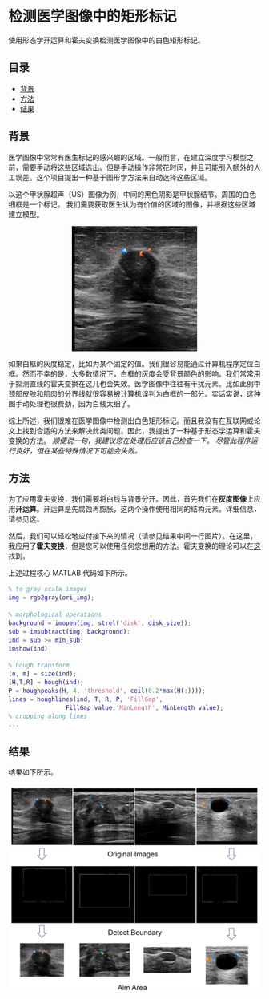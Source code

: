 # 检测医学图像中的矩形标记
使用形态学开运算和霍夫变换检测医学图像中的白色矩形标记。


## 目录
  * [背景](#背景)
  * [方法](#方法)
  * [结果](#结果)


## 背景

医学图像中常常有医生标记的感兴趣的区域。一般而言，在建立深度学习模型之前，需要手动将这些区域选出。但是手动操作非常花时间，并且可能引入额外的人工误差。这个项目提出一种基于图形学方法来自动选择这些区域。 

以这个甲状腺超声（US）图像为例，中间的黑色阴影是甲状腺结节。周围的白色细框是一个标记。 我们需要获取医生认为有价值的区域的图像，并根据这些区域建立模型。

<img src="img/ori.jpg" alt="ultrasound(US) images" width="250" height="250" style="display: block; margin: 0 auto;" />

如果白框的灰度稳定，比如为某个固定的值。我们很容易能通过计算机程序定位白框。然而不幸的是，大多数情况下，白框的灰度会受背景颜色的影响。我们常常用于探测直线的霍夫变换在这儿也会失效。医学图像中往往有干扰元素。比如此例中颈部皮肤和肌肉的分界线就很容易被计算机误判为白框的一部分。实话实说，这种图手动处理也很费劲，因为白线太细了。

综上所述，我们很难在医学图像中检测出白色矩形标记。而且我没有在互联网或论文上找到合适的方法来解决此类问题。因此，我提出了一种基于形态学运算和霍夫变换的方法。 *顺便说一句，我建议您在处理后应该自己检查一下。 尽管此程序运行良好，但在某些特殊情况下可能会失败。*

## 方法

为了应用霍夫变换，我们需要将白线与背景分开。因此，首先我们在**灰度图像**上应用**开运算**。开运算是先腐蚀再膨胀，这两个操作使用相同的结构元素。详细信息，请参见[这](https://www.mathworks.com/help/images/ref/imopen.html#f5-345703_seealso)。

然后，我们可以轻松地应付接下来的情况（请参见结果中间一行图片）。在这里，我应用了**霍夫变换**，但是您可以使用任何您想用的方法。霍夫变换的理论可以在[这](https://en.wikipedia.org/wiki/Hough_transform)找到。

上述过程核心 MATLAB 代码如下所示。
```matlab
% to gray scale images
img = rgb2gray(ori_img);

% morphological operations
background = imopen(img, strel('disk', disk_size));
sub = imsubtract(img, background);
ind = sub >= min_sub;
imshow(ind)

% hough transform
[n, m] = size(ind);
[H,T,R] = hough(ind);
P = houghpeaks(H, 4, 'threshold', ceil(0.2*max(H(:))));
lines = houghlines(ind, T, R, P, 'FillGap', 
                FillGap_value,'MinLength', MinLength_value);
% cropping along lines
...
```

## 结果

结果如下所示。

![Diagram of method 1](img/result_method1.png)

